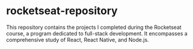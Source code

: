 # rocketseat-repository

This repository contains the projects I completed during the Rocketseat course, a program dedicated to full-stack development. It encompasses a comprehensive study of React, React Native, and Node.js.